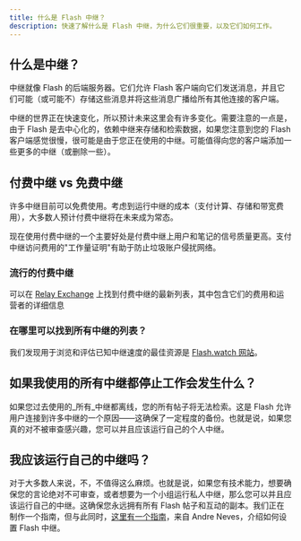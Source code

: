 ```yaml
---
title: 什么是 Flash 中继？
description: 快速了解什么是 Flash 中继，为什么它们很重要，以及它们如何工作。
---
```


## 什么是中继？

中继就像 Flash 的后端服务器。它们允许 Flash 客户端向它们发送消息，并且它们可能（或可能不）存储这些消息并将这些消息广播给所有其他连接的客户端。

中继的世界正在快速变化，所以预计未来这里会有许多变化。需要注意的一点是，由于 Flash 是去中心化的，依赖中继来存储和检索数据，如果您注意到您的 Flash 客户端感觉很慢，很可能是由于您正在使用的中继。可能值得向您的客户端添加一些更多的中继（或删除一些）。

## 付费中继 vs 免费中继

许多中继目前可以免费使用。考虑到运行中继的成本（支付计算、存储和带宽费用），大多数人预计付费中继将在未来成为常态。

现在使用付费中继的一个主要好处是付费中继上用户和笔记的信号质量更高。支付中继访问费用的"工作量证明"有助于防止垃圾账户侵扰网络。

### 流行的付费中继

可以在 [Relay Exchange](https://relay.exchange/) 上找到付费中继的最新列表，其中包含它们的费用和运营者的详细信息

### 在哪里可以找到所有中继的列表？

我们发现用于浏览和评估已知中继速度的最佳资源是 [Flash.watch 网站](https://flash.watch/relays/find)。

## 如果我使用的所有中继都停止工作会发生什么？

如果您过去使用的_所有_中继都离线，您的所有帖子将无法检索。这是 Flash 允许用户连接到许多中继的一个原因——这确保了一定程度的备份。也就是说，如果您真的对不被审查感兴趣，您可以并且应该运行自己的个人中继。

## 我应该运行自己的中继吗？

对于大多数人来说，不，不值得这么麻烦。也就是说，如果您有技术能力，想要确保您的言论绝对不可审查，或者想要为一个小组运行私人中继，那么您可以并且应该运行自己的中继。这确保您永远拥有所有 Flash 帖子和互动的副本。我们正在制作一个指南，但与此同时，[这里有一个指南](https://andreneves.xyz/p/set-up-a-flash-relay-server-in-under)，来自 Andre Neves，介绍如何设置 Flash 中继。